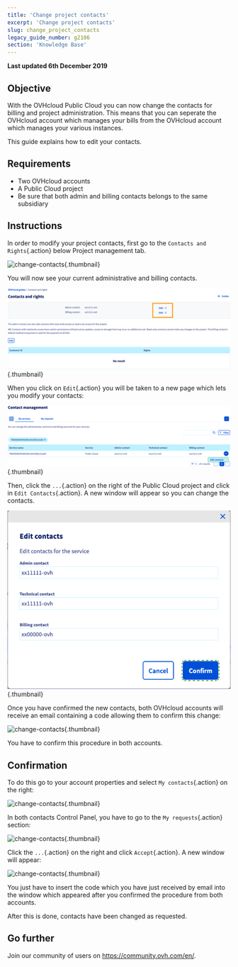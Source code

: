 ```yaml
---
title: 'Change project contacts'
excerpt: 'Change project contacts'
slug: change_project_contacts
legacy_guide_number: g2106
section: 'Knowledge Base'
---
```


**Last updated 6th December 2019**

## Objective

With the OVHcloud Public Cloud you can now change the contacts for billing and project administration. 
This means that you can seperate the OVHcloud account which manages your bills from the OVHcloud account which manages your various instances. 

This guide explains how to edit your contacts.


## Requirements

- Two OVHcloud accounts
- A Public Cloud project
- Be sure that both admin and billing contacts belongs to the same subsidiary

## Instructions

In order to modify your project contacts, first go to the `Contacts and Rights`{.action} below Project management tab.

![change-contacts](images/contact.png){.thumbnail}

You will now see your current administrative and billing contacts.

![change-contacts](images/contact1.png){.thumbnail}

When you click on `Edit`{.action} you will be taken to a new page which lets you modify your contacts:

![change-contacts](images/contactchange.png){.thumbnail}

Then, click the `...`{.action} on the right of the Public Cloud project and click in `Edit Contacts`{.action}. A new window will appear so you can change the contacts.

![change-contacts](images/contactchange1.png){.thumbnail}

Once you have confirmed the new contacts, both OVHcloud accounts will receive an email containing a code allowing them to confirm this change:

![change-contacts](images/contactchange2.png){.thumbnail}

You have to confirm this procedure in both accounts.

## Confirmation

To do this go to your account properties and select `My contacts`{.action} on the right:

![change-contacts](images/controlpanel.png){.thumbnail}

In both contacts Control Panel, you have to go to the `My requests`{.action} section:

![change-contacts](images/controlpanel1.png){.thumbnail}

Click the `...`{.action} on the right and click `Accept`{.action}. A new window will appear: 

![change-contacts](images/contactchange3.png){.thumbnail}

You just have to insert the code which you have just received by email into the window which appeared after you confirmed the procedure from both accounts.

After this is done, contacts have been changed as requested.

## Go further

Join our community of users on <https://community.ovh.com/en/>.
